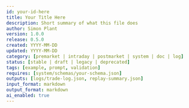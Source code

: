 ```yaml
---
id: your-id-here
title: Your Title Here
description: Short summary of what this file does
author: Simon Plant
version: 1.0.0
release: 0.5.0
created: YYYY-MM-DD
updated: YYYY-MM-DD
category: [premarket | intraday | postmarket | system | doc | log]
status: [stable | draft | legacy | deprecated]
tags: [example, prompt, validation]
requires: [system/schemas/your-schema.json]
outputs: [logs/trade-log.json, replay-summary.json]
input_format: markdown
output_format: markdown
ai_enabled: true
---
```

